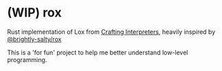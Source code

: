 # (WIP) rox
Rust implementation of Lox from [Crafting Interpreters](http://www.craftinginterpreters.com/), heavily inspired by [@brightly-salty/rox](https://github.com/brightly-salty/rox)

This is a 'for fun' project to help me better understand low-level programming.
